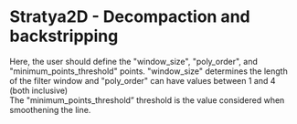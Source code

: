 # Stratya2D - Decompaction and backstripping

Here, the user should define the "window_size", "poly_order", and "minimum_points_threshold" points. "window_size" determines the length of the filter window and "poly_order" can have values between 1 and 4 (both inclusive)  
The "minimum_points_threshold” threshold is the value considered when smoothening the line. 
